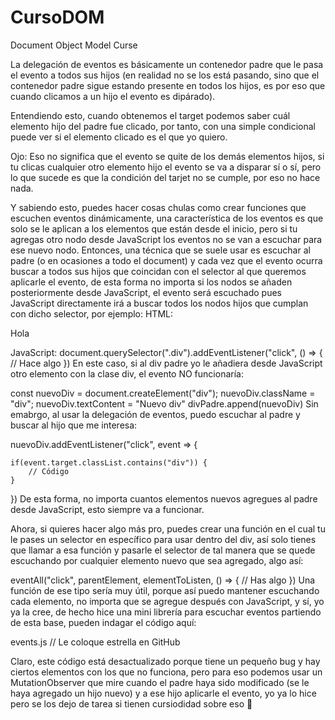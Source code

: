 # CursoDOM
Document Object Model Curse


La delegación de eventos es básicamente un contenedor padre que le pasa el evento a todos sus hijos (en realidad no se los está pasando, sino que el contenedor padre sigue estando presente en todos los hijos, es por eso que cuando clicamos a un hijo el evento es dipárado).

Entendiendo esto, cuando obtenemos el target podemos saber cuál elemento hijo del padre fue clicado, por tanto, con una simple condicional puede ver si el elemento clicado es el que yo quiero.

Ojo: Eso no significa que el evento se quite de los demás elementos hijos, si tu clicas cualquier otro elemento hijo el evento se va a disparar sí o sí, pero lo que sucede es que la condición del tarjet no se cumple, por eso no hace nada.

Y sabiendo esto, puedes hacer cosas chulas como crear funciones que escuchen eventos dinámicamente, una característica de los eventos es que solo se le aplican a los elementos que están desde el inicio, pero si tu agregas otro nodo desde JavaScript los eventos no se van a escuchar para ese nuevo nodo. Entonces, una técnica que se suele usar es escuchar al padre (o en ocasiones a todo el document) y cada vez que el evento ocurra buscar a todos sus hijos que coincidan con el selector al que queremos aplicarle el evento, de esta forma no importa si los nodos se añaden posteriormente desde JavaScript, el evento será escuchado pues JavaScript directamente irá a buscar todos los nodos hijos que cumplan con dicho selector, por ejemplo:
HTML:
<div id="divPadre">
    <div class="div">
        Hola
    </div>
</div>

JavaScript:
document.querySelector(".div").addEventListener("click", () => {
    // Hace algo
})
En este caso, si al div padre yo le añadiera desde JavaScript otro elemento con la clase div, el evento NO funcionaría:

const nuevoDiv = document.createElement("div");
nuevoDiv.className = "div";
nuevoDiv.textContent = "Nuevo div"
divPadre.append(nuevoDiv)
Sin emabrgo, al usar la delegación de eventos, puedo escuchar al padre y buscar al hijo que me interesa:

nuevoDiv.addEventListener("click", event => {

    if(event.target.classList.contains("div")) {
        // Código
    }

})
De esta forma, no importa cuantos elementos nuevos agregues al padre desde JavaScript, esto siempre va a funcionar.

Ahora, si quieres hacer algo más pro, puedes crear una función en el cual tu le pases un selector en específico para usar dentro del div, así solo tienes que llamar a esa función y pasarle el selector de tal manera que se quede escuchando por cualquier elemento nuevo que sea agregado, algo así:

eventAll("click", parentElement, elementToListen, () => {
    // Has algo
})
Una función de ese tipo sería muy útil, porque así puedo mantener escuchando cada elemento, no importa que se agregue después con JavaScript, y sí, yo ya la cree, de hecho hice una mini librería para escuchar eventos partiendo de esta base, pueden indagar el código aquí:

events.js // Le coloque estrella en GitHub

Claro, este código está desactualizado porque tiene un pequeño bug y hay ciertos elementos con los que no funciona, pero para eso podemos usar un MutationObserver que mire cuando el padre haya sido modificado (se le haya agregado un hijo nuevo) y a ese hijo aplicarle el evento, yo ya lo hice pero se los dejo de tarea si tienen cursiodidad sobre eso 👀